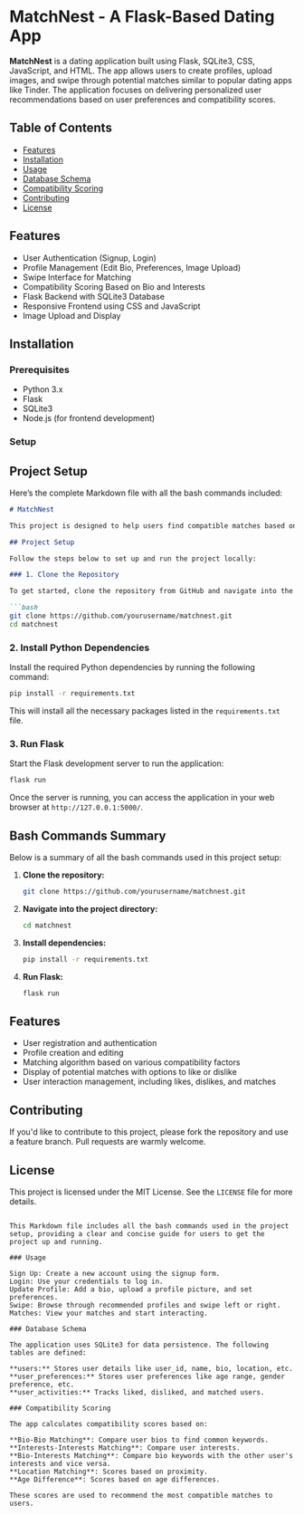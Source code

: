 # MatchNest - A Flask-Based Dating App

**MatchNest** is a dating application built using Flask, SQLite3, CSS, JavaScript, and HTML. The app allows users to
create profiles, upload images, and swipe through potential matches similar to popular dating apps like Tinder. The
application focuses on delivering personalized user recommendations based on user preferences and compatibility scores.

## Table of Contents

- [Features](#features)
- [Installation](#installation)
- [Usage](#usage)
- [Database Schema](#database-schema)
- [Compatibility Scoring](#compatibility-scoring)
- [Contributing](#contributing)
- [License](#license)

## Features

- User Authentication (Signup, Login)
- Profile Management (Edit Bio, Preferences, Image Upload)
- Swipe Interface for Matching
- Compatibility Scoring Based on Bio and Interests
- Flask Backend with SQLite3 Database
- Responsive Frontend using CSS and JavaScript
- Image Upload and Display

## Installation

### Prerequisites

- Python 3.x
- Flask
- SQLite3
- Node.js (for frontend development)

### Setup

## Project Setup

Here’s the complete Markdown file with all the bash commands included:

```markdown
# MatchNest

This project is designed to help users find compatible matches based on various factors such as location, age, interests, and more.

## Project Setup

Follow the steps below to set up and run the project locally:

### 1. Clone the Repository

To get started, clone the repository from GitHub and navigate into the project directory:

```bash
git clone https://github.com/yourusername/matchnest.git
cd matchnest
```

### 2. Install Python Dependencies

Install the required Python dependencies by running the following command:

```bash
pip install -r requirements.txt
```

This will install all the necessary packages listed in the `requirements.txt` file.

### 3. Run Flask

Start the Flask development server to run the application:

```bash
flask run
```

Once the server is running, you can access the application in your web browser at `http://127.0.0.1:5000/`.

## Bash Commands Summary

Below is a summary of all the bash commands used in this project setup:

1. **Clone the repository:**

    ```bash
    git clone https://github.com/yourusername/matchnest.git
    ```

2. **Navigate into the project directory:**

    ```bash
    cd matchnest
    ```

3. **Install dependencies:**

    ```bash
    pip install -r requirements.txt
    ```

4. **Run Flask:**

    ```bash
    flask run
    ```

## Features

- User registration and authentication
- Profile creation and editing
- Matching algorithm based on various compatibility factors
- Display of potential matches with options to like or dislike
- User interaction management, including likes, dislikes, and matches

## Contributing

If you'd like to contribute to this project, please fork the repository and use a feature branch. Pull requests are warmly welcome.

## License

This project is licensed under the MIT License. See the `LICENSE` file for more details.
```

This Markdown file includes all the bash commands used in the project setup, providing a clear and concise guide for users to get the project up and running.

### Usage

Sign Up: Create a new account using the signup form.
Login: Use your credentials to log in.
Update Profile: Add a bio, upload a profile picture, and set preferences.
Swipe: Browse through recommended profiles and swipe left or right.
Matches: View your matches and start interacting.

### Database Schema

The application uses SQLite3 for data persistence. The following tables are defined:

**users:** Stores user details like user_id, name, bio, location, etc.
**user_preferences:** Stores user preferences like age range, gender preference, etc.
**user_activities:** Tracks liked, disliked, and matched users.

### Compatibility Scoring

The app calculates compatibility scores based on:

**Bio-Bio Matching**: Compare user bios to find common keywords.
**Interests-Interests Matching**: Compare user interests.
**Bio-Interests Matching**: Compare bio keywords with the other user's interests and vice versa.
**Location Matching**: Scores based on proximity.
**Age Difference**: Scores based on age differences.

These scores are used to recommend the most compatible matches to users.
